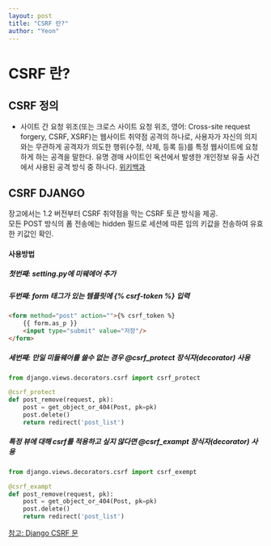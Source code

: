 ```yaml
---
layout: post
title: "CSRF 란?"
author: "Yeon"
---
```


# CSRF 란?

## CSRF 정의
- 사이트 간 요청 위조(또는 크로스 사이트 요청 위조, 영어: Cross-site request forgery, CSRF, XSRF)는 웹사이트 취약점 공격의 하나로, 사용자가 자신의 의지와는 무관하게 공격자가 의도한 행위(수정, 삭제, 등록 등)를 특정 웹사이트에 요청하게 하는 공격을 말한다.
  유명 경매 사이트인 옥션에서 발생한 개인정보 유출 사건에서 사용된 공격 방식 중 하나다. [위키백과](https://ko.wikipedia.org/wiki/%EC%82%AC%EC%9D%B4%ED%8A%B8_%EA%B0%84_%EC%9A%94%EC%B2%AD_%EC%9C%84%EC%A1%B0)

## CSRF DJANGO
장고에서는 1.2 버전부터 CSRF 취약점을 막는 CSRF 토큰 방식을 제공. <br>
모든 POST 방식의 폼 전송에는 hidden 필드로 세션에 따른 임의 키값을 전송하여 유효한 키값인 확인.
#### 사용방법
##### 첫번째: setting.py에 미웨에어 추가


##### 두번째: form 태그가 있는 템플릿에 {% csrf-token %} 입력
```HTML
<form method="post" action="">{% csrf_token %}
    {{ form.as_p }}
    <input type="submit" value="저장"/>
</form>
```

##### 세번째: 만일 미들웨어를 쓸수 없는 경우 @csrf_protect 장식자(decorator) 사용
```python
from django.views.decorators.csrf import csrf_protect

@csrf_protect
def post_remove(request, pk):
    post = get_object_or_404(Post, pk=pk)
    post.delete()
    return redirect('post_list')
```

##### 특정 뷰에 대해 csrf를 적용하고 싶지 않다면 @csrf_exampt 장식자(decorator) 사용
```python
from django.views.decorators.csrf import csrf_exempt

@csrf_exampt
def post_remove(request, pk):
    post = get_object_or_404(Post, pk=pk)
    post.delete()
    return redirect('post_list')
```

[참고: Django CSRF 문](http://heiswed.tistory.com/entry/%EC%9E%A5%EA%B3%A0Django-%EA%B0%9C%EB%B0%9C-%ED%8F%BCForm-%EA%B4%80%EB%A6%AC%EC%99%80-CSRF-%EC%B7%A8%EC%95%BD%EC%A0%90-%ED%95%B4%EA%B2%B0)